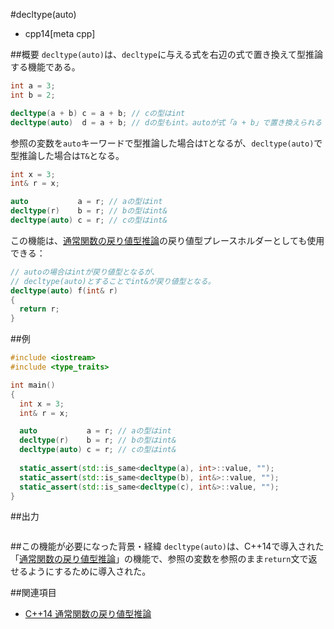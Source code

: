 #decltype(auto)
* cpp14[meta cpp]

##概要
`decltype(auto)`は、`decltype`に与える式を右辺の式で置き換えて型推論する機能である。

```cpp
int a = 3;
int b = 2;

decltype(a + b) c = a + b; // cの型はint
decltype(auto)  d = a + b; // dの型もint。autoが式「a + b」で置き換えられる
```


参照の変数を`auto`キーワードで型推論した場合は`T`となるが、`decltype(auto)`で型推論した場合は`T&`となる。

```cpp
int x = 3;
int& r = x;

auto           a = r; // aの型はint
decltype(r)    b = r; // bの型はint&
decltype(auto) c = r; // cの型はint&
```

この機能は、[通常関数の戻り値型推論](return_type_deduction_for_normal_functions.md)の戻り値型プレースホルダーとしても使用できる：

```cpp
// autoの場合はintが戻り値型となるが、
// decltype(auto)とすることでint&が戻り値型となる。
decltype(auto) f(int& r)
{
  return r;
}
```


##例
```cpp
#include <iostream>
#include <type_traits>

int main()
{
  int x = 3;
  int& r = x;

  auto           a = r; // aの型はint
  decltype(r)    b = r; // bの型はint&
  decltype(auto) c = r; // cの型はint&
    
  static_assert(std::is_same<decltype(a), int>::value, "");
  static_assert(std::is_same<decltype(b), int&>::value, "");
  static_assert(std::is_same<decltype(c), int&>::value, "");
}
```

##出力
```
```


##この機能が必要になった背景・経緯
`decltype(auto)`は、C++14で導入された「[通常関数の戻り値型推論](return_type_deduction_for_normal_functions.md)」の機能で、参照の変数を参照のまま`return`文で返せるようにするために導入された。


##関連項目
- [C++14 通常関数の戻り値型推論](return_type_deduction_for_normal_functions.md)

